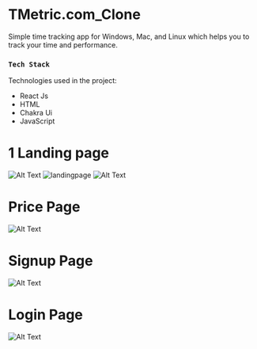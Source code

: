 # TMetric.com_Clone
Simple time tracking app for Windows, Mac, and Linux which helps you to track your time and performance.


### `Tech Stack`

Technologies used in the project:

- React Js
- HTML
- Chakra Ui
- JavaScript



# 1 Landing page
![Alt Text](https://lh3.googleusercontent.com/drive-viewer/AFGJ81qSgecDYRl52ZnGpnXJgTcU534lWYLXY8J3sRL1NZH9DJioxQvlteyV9xG41p8nImgk7GDGQB0duHzMH5MWUS7A6GBZ=w1920-h892)
![landingpage](https://lh3.googleusercontent.com/fife/APg5EObqsIneaqnJywzbYrEQwb2oi2ALZXKRpHQCr1Z2U5f908KfbRjaG2x4addaXid71yW5yn9y1o3EsfnWbqtVHDzCQQ1MXhvTIowI6UT6KnN4JbPPArw2HQlGDEIawbmnnwbLmTlO70253qNdYhRoMTkQBqJjALtYlSzPClsbn35C6_-P1XxIWM2nXqZR7qdQIOkOapcUAZfXCsV7vfBF4uXPXhghosOy8WUTjkI35mly0iK0wGMFAzOVrCSSEPCZGtj06u99YpYkAsdAYE_wpOVEBi__CtRZkXnTxE9JqNDl3rLhzbq5KOphdgWkfDgEyZEQQ2rZinB4IVgLvx6I4TCROcEmIpT9ANJ34NWVA9NVEtXB2sRtEkaaQhNRpSveniiS6GGbNnODg38Ff_A8EzyQnIc7UXQ2Hfbc9oDfSuKbDniFrWbBHEVdwib5EOMb29A-Z9bulNSO-D1xRP76pZ0ACwwmBiPxTGQOZ4y_zH-6lC1y_iEw37qjrZ_CmEp4S89ItBWsNOnzP24SE4W1oqODfvxXiAyM6YrfuDYSoucLCWJcEM8kaFfsywvLrnk1cZLJejDFzUutDrE80jw5De_3MZqzSBYd3BwgRLkTBl2YlL_knxb-DgfN-mP1SRnq1xEWACMCxTPhCGnDrXcyQIVNQTutP6l-XIs4ZuDLRTCa783lp6ut_eKnWTYX81bZw_OoSxGURWQrBxfdmMUv0BTYO5FCaJ400piSYzFfdTqXHb1rTSqeyyIVP8jPOlQ3ddYyvIel3o4ViZq8C7or76Olbj2KjzJLz9VZoiYUGzuLBH3CHQCsm-Z_xAxdoD0QcrovKcAE-hpcZ4w5Dqvgp__xYGH_90jDWGp6gwqAtIN59H2ieoEXK5VcO_8_NuMmpCLjY80XyXZjXAqxuI_0GixhPNwDw5o92c08OdjGeMYsAusBM1KVSdIrkHgMccrhKKLQ6N0YII9Sw8FxIu-nZCEYh_ticjbl4O9lQ7GJI_GsMs8rr4lVyZ0SJLRrHUq0GN1X3iYInsPB8ILQOxk1GY3WLDCuNz6aqkN1an723UIgwr80_IF5bjd3kNunqd9cr9s_IAU17KvMOQo7wWopapzHrMcOyF3i7H8QGtSZeqTs4QAuVO2hfubcOya7BzoJZocxHrg7Gi__KEpWm_HRg-Wg4T181Hgwu3W5f3aa0Y1vj0bqwn1Rhs1VLAjO7_rNGh2y6YKNbh7kuQ5I8V3rFC5SOLGvtiVbcMWCJiDiNoPEvyAXr_7YC_J1T9qGUE4PLxqPjzPd4hTyiqiro4ZEfTjr4ZpmA8D7gtggCmH-zVQ2uT93E_r3-6vY9DHG4AQPD9hf26DXZPjufOOmk4V3kLcTu_hiUMkxN7HC0sth3ZNAi5oM10pA0sit6jxOjT6cbqXwH7Q6c6GeL9mq5xcjnXZXVcot_GxARa2GRHkroZlhv-0wUr6m2zWb6xq6_CdKx8qCNkB9No_9QzOAbF2VxTqlLX8nc83G4DuIcaMpXsxC2y1n2vr41X_N3OxK4eDAZe5BxmP-6CNsT5cAksCKx_HHMworAJzeWA=w1920-h892)
![Alt Text](https://lh3.googleusercontent.com/fife/APg5EOYhPxiwCHC-kIMVON1cVqaC-HkBoW6jLNGGYusVgta4lYLtOlUsdB9H-RDfNrqB2blzRovJESYIG_5gEKFJdKtxo9n3EupkBW4ijLr9GwJw6FjvndlqPjE-i859G4IuSL6LpWv9XqXuGxuwVmUUGOMyCVsQ4Sy2dqPImdZU8_7U8y5Z-uOlwbF41zKbgq3Kivgt0shxuZ_nO0QF0PtQr0hYcywbbDMUnHYlOAJTJNC6bR41jR8xfgxXJ1AvP3dWY4YlT8lW1TsHUnDtqZ1iC5coMAQ8U3vJ8H3tY7auE0K2rfFCz7FGFxMEdUvTYHK-Ecdf6vB8iEEvUtJ0nxUf_ZY_estyzkgx27jpOP4Gcnics_-Itx8xpQgunx4crW_988HYM2A7mP2lWc8maJOEcK59rwprpN8OBqGeplGScQZs1jEbbY75GonuntenfSBBJUojeZPeefifiTARlA6eX-z8q7MZKuI7wm2DCKurc0jiIkAefOPmORNjYgl9xmOFvULHCsVx-648ermadK1C8sBQk7nHf8LKrU4Th68-jq5OCf63u3Xt6FA-us9Do_UiIwk1BJVkrqPh2jBUbprN0Th6pBnfCHEnr1xUoLK7pgqc5lwVvVFBhHW21rFodaS9e3bpUUclCJcyywUF-atrllp3TGvYCm8RWt5qJHv7EHylPlNYVlLxGJGF7gy6ADfN2tT_hzeF_K7D_BhMajn7ngq4kGCJvjZOiT5Csbbu9kWT1VtMnDzraLWx1-ESCiplrCuD-JMapIY-j0EVdlNpBrkoLEmfC0ragctEPEGAauxaypRSngwJkwU3VHLTWACnoJZZZpvZdfyKkZPwDVk1pAex1suma5ylaLjLfded34yxQU8VTnPYDkpM-lBpIHEIS_fTJdU1GDIprCSSxCtcZEvKs9iXKjH7eS0xcEdBu6e9UIEUSkJswLHM7UlQrU_t-5-ertEweIwwVqzAzfraQjsZnuIWTOjmOKCruTKIvw62p3O3jbpa1B8f07GQh1KPqNIqn8OXpxlaFCA6g8qTsOWdZcb6s4bNbRGHkX2mr23cGEObf6VyJH1eqeSfmc6DXA6u4JfH8msgm-IK40SkZCTs7EW9CIuho-tOGF-BU_vasOy4QUnaovRpI3kGmEcsNQj0KeWOgXjxScr6kTk6bJEo9H8EXZNRHcyFNjAmFJ4wpa9UOIotbBKf-mj8I9yfgtMsqUr1THtEkU1bPKo5htfUsOIqe8WG-p6IjddtOkh12IME59zFAHCeE7QZg1kpAyrVmR9BTc11M0Xf_w2xucqK6Q3DGIUnaeTJWTSARzEYPkavHpSNUJJPrTmBaI2PvXG1iNWuQK7io-Ltcw6vb1QILeOLYUApmuvenblJH5LcE8crnQOkMhQKZL-cfEPVl4Byw3XawqMtl577_gVx-cKll5jDf45iGLjDNCPFeM3MOjXQRL-MBVugU0lpM-5JWXveebdRmaYXMkNKh4r_79-ND-QumbZKiuTyO1ovuAXyarCTZvz9uQFJWJF6pg6UIF4fcuyRJkJI_3Zu8lKh4gG3w-d9I_OV2g=w1920-h892)
# Price Page
![Alt Text](https://lh3.googleusercontent.com/fife/APg5EOZpFEv4rNuaTQ35-SGG2wyWWpw9XV6iibuGClT-giE767OhvCLPQOubKZGTMqdfZqsNsdOgu5Nds0FEJ0mH52ws0bxLNXor5kfQKiCuF4ycZ0P70QYNuL4FkJ8NfaOMTyYxtER1gMA6VjXgJ_yJsIUCghHs9ZFbBr5zx5iyBFb9d_QEMYlNBY8IGA_7nAGjJN7NHW9gdcxlZud90yEZGVagutGKPTQe2AaQ0kjDEkWhymGYWUUJNDSrmtkAwrc_fRm9tfbmJI8I17EtbWUSVFazoJ90qv33vBkqZVJCIC-poMtXmtOyjEFhMLeuKl9-rzPDMXlXkTbJ_jMzn2lDGQ2QL3k3HJ5W-ubI6ICbf0StoQUWvzT8v09k7nbrpghssUAL0biv1_VNfBuUBjg9-avSERdYNGkIT-72lyaOvWyNGdW0mXvLptV2bcIsIyrTt7QSAnxHxOpUl-laKJy9Caml5khdpjLR--QdAl2Fp1ma9kBTapG7F-Q-fj3iEga0PkJtR4qHQrfcPwycYrSUeDC_b6bTVfVoRItyPMyKqtTHk91rbYG_S4HaEq6hHH0TfSX34cJcglFuGVjnLGg3IpN7-L49DM2INUj6WppmnPkfgNSZGcIy7jhwJnHYvcX9WgjtpVxDN8jHNmzGvWjpbPD5xoQBktF3_Oq8r5bAV31faQSbkMaSp0O7pTMZbe9easDVFKTKRuZlsbnlrE-OzguajeLSXSj29MwYJZ_tg4uy-IolOyyMgqV6a91Tt4pZSUuWQvLmERhghpFsYSYLiPFueG9s4_nRUNYX5UY_Q3dH5klZTi-2E6TDTPAPUMPl4-TOc5tiyyiZwHFk3eJzRfBPefaRSch7PSNq7eJ67h5tHRR6gZOL1a0ni0XlA708T1FjKVKWmHwWulIfzu0bjN5aVIrHaMCPG_C9eNbmKTuuVAi4ZKWKwDbs-R5_KLJGt1KAJeIYnuJIYY5NmRRG4TDpnGd2hGeuCF_vgYUI-1ro3r289a2Voh4avmtkJtOHTTyt75s-02lvMZQU1BHlvMoPo6_F2oJtmqjAVR1nX0LjL07FeJXFn5qXkls1ySx9EHBmRg2MNbfDilZjM7wHXbP45vY9poix8z7C_OLjs96zvpp4yFBUgrEUPlFq8707SqbkO7aOo1mROuHNoxo3B-QF1sJbArI8I6ouSYD1oe-rr4gT_Lq-wBkLlzaO4iHfeoX8SkxRUp2x1u5Fobng2ZplHTSlHH6lfVYlRuTK5eD8wvJ1tkb_ZDz0UJwWWVsrdnNkblmwGSRrWf6pGZzGIbxNiSQ3HgN6x8DRYLsKV3YgfR0-CjvSzIYfTBWyVjXSaofWQH2rnpZ7O4xOY6U-eVNPHQBVhlTFCIo7U168IGjlmYMMIgpIjAmFpfnMUtO_wyR2qFGXuPNh1eD0L8Kdn3RNLfrWal4U2YQCN42J1idmgjZkmm6EcyVf-74YSmLqesbSFFJNu8-6jhkwraRakF0mOgaep38VE-ug_g1vpCADZgzocq14Qj4j3DzcsyVy5-glloNALE5p9iVurgIa3UYnEm2MXWui1g=w1920-h892)
# Signup Page
![Alt Text](https://lh3.googleusercontent.com/fife/APg5EOYoX5CoxTDknUozFhGrZgAwPTOsmsD4BQxVF-7m-_LbzQiAatoncT8Ke20rAzmpe1MuxKkNue57khXF0j33wvWxBPV3JU_xoJ_Bp72Clh1fiXA8NAOjyCtuVuUlZ3_jG7VLKw0DTx3VWZoj6AyK_m1RC58pbmuNy8BYa9Pb_MdSC4EFMk_Rqi4f5ujZPPRGBNmrmrE98Q-AgNL9YBRoENuBN0IMP71uPWihRvB48rf_Q3Ij86wa7sibGY1PEhnQZGvJFRKu1LYgUMBovFS1V-0Aa7d8LOHouIkRF2DDdGv6ZpzOxyN9pQXcWfClzIiGgrinNVSiMshqbf3uWDcc-TJzE14FudUrgXGHxV62Kn6oe2KuLlHQOPf8LbwzAHgUCL3PCF-9SwmkGVR7h4iggUjrhiFcQBl00gIqgEsbxCQTBv4E78ZNmt6WdMh4b8i8G3kVjOEHlurgcSDTGdjibnTqgkqC8x6bIdiYOhkz7Sd_H95GWMrcVHuH1Ip33f6lYO-pABKaoVRddNCtPloatlgyoLOcYsGXVixK-gBQrGxX0lBmJEfbOIyF0_dd3R_2qcxH_UU2t3WC6N0hmbaDDrT6ex0Lo6zi2yDRuqWZMw4BoBJbg2ZDgHC6Aw8jbvVqOHlGF3r9ueOjTwL5QAS_mE8SRPOf4fh1q63qTgVWGJbfUCAltQjgjBxgqy5_mHrR9Vtnc6nM42Yj0AgmJTawb75ToybBxdQcosm5pu4xr36IrZbUBJkPq4tdudHY_QERo67PK1zkk73nAGW5267XwHKpdTHFkOvHF7nGwZFOG6I8LekEAa_5FyzklWeQyEYmG71V7DfLfCq1g0HLpMHRrZTanP8fobu8eems_5KPGTjZUtKfc4SLzlFHAUlKjRNrcNagsR4Mo2_aPqK3TviOgXUhPG6WEPrJxd3ujmuVZAc9JJ9vdc9jkIOeqOTWkGbhxaLFTJGjKZN30HJOJC4RRoUvOMGUfUAVtbfX4T2GTLFXOK7-Q3gLXYPsbSNQXRz-1_dGKQ2nuVv6DrCN3pjk0GK8qIygCKsb0NjInSB4TfCiBooFUPAxOBZbajPN6XH0OrRnLzMnmz2T_haIpdA4MMkZqp_0Vbzu-7GIk297-tMByLuBkpXvO3AU8EhgMVXS-uLBg3Z1O_T1zlA-eWa0P9bV6F_zAUNWW_DvQhL_GMLyZ7bQqv92RiZOxzVWwrtnBW5B3nVsh-WH2wu-3PEt85b77uQpQXjaqi89c0728Y4GzlStp5FZeZE-ucKJAJlvmzmFiLi71K03i9_df3BR8tEIhMfPaOFdRqFoVe7z-LCRR3go6Qeif6-FqgtYlQwchblGRKImJskNOAhjsN6CFlKeEQwWPUSUbDufeOUCuUR6ar6ECwdhDypO8G4hf0_enkbk2z2W-Iuo8JD3_fJ-kLF_MufMx0-s4luXD8DiXI-wcZCE1dkoT1viPtCyhtrHWFZ7scbd4FBKhWuqrZsqHbUV910lelObwBnZ_mSwnNIejFcsIEl-0ifHLvqlWrbhMbiEL5FKmjmGwyKPxR59c525BS8P4rnRvg=w1920-h892)
# Login Page
![Alt Text](https://lh3.googleusercontent.com/fife/APg5EOZqnVo39KPeCrYMf_XDAXFoBY7twAcW86ljKue2EmdMf_Ua6o4aSitcP0ByIHx64Xwv0UcxkqddU4LTeTeAq9xqQNTt-oKgYdXbXGdqgyrpjBG6AIceu0Io5HqZBGRwiBbgh7X8tXBOYDF4AqVZYLZLzOueFHsJ9uSBxLu12x8dYaWOwjAhxa0HzBoN-aAy1iaXooBGpGtq_Wu7pytaQddbK6PbiSRBLYYIQGtyZW4UsTx1Rhstc04OjkMqmlfSglKlXrGo-EULhFlN4zOdu4v48hP8hVvzkuij4cRJxIbrCyibY7MqtPe72jw4Zf4ibkr_00rXQ_kq1NGHlbiwK0ETh-aAfA7lqjvpHaSKwtljgElI5JvL9_0d4af5mzH9E-Y20lVoTFOF23GgCnn9loqEP4PC9JZ5RUenSrVSPBKFj3xeAU7-JwPguNUFFd442Oh8pDIgbicVuwWc29dE244UE2h-VMyneffQRLDvT-6mH7ZbFX-8rWDPQ-wf60jnebneBu5hJOYuxJJ10-jtE4PX8UZjD4j1fN0n-aQslIQ2P3ThW2YDoDe6SbMOCLDKtP03bS22Fa6-Cfc2y3dHSgIRGZE18n3cAcWJxofiCSuGluoNli1G6lxjHbWNxrZG1Z-3BNbFFxyjrbSx02fPFTV9Nyqkzw78lASAVoWiym7Q9SzlQApd2qbQGa8bi7FTGmvbvMU0JIDHM6crDEClkih5Uy6mRdGj-t4-s0jxhrGlQLBOIe7XOKCy77BZhLS4DNqHeeVDN2XzUxPR6cCyBG2pA8eITd_d5fC70DSMRLj5dB2TQgDQkHeErL7qULYY63Q0DzrSf6M8pyJ7JA5rBzSV-pEOxsS_b7eFkPPajkeGHSK6kzP80cjDyOyFj7etcKfESE1RFe_9RBVW9jWP_3D5RWpI1amCaUbNlUWt2Du0yle0hNtfnclLND5bR9NjlBAiyj9T5vi1hPW4D1ikz2y5sziPIqS1oizlKHRGM-9eouiUKe40AVgj0ICXFh2sUziFWFl6OY1H8D5Hyv4HYjOSmnQd0YBrjkOoLrpc1X7O8hDOstLTGJ72UfWwmJFJHdeMeV7QeavAjlOugJ4fYc8ijpKoKbQUJSXrUUa101aZYd3KzHIjy01R-3dro1JpeDiuNdAlbVy-zaJqRmOF8i23qUhzZjL5lM0vCDvO3SpDKXUsIP1PR9Ax2ELV55ruzeZTFUqWjznOmyay174Xu9ttngPyVunGV2pm9FEoQkVq6k-3_Qo8IAeT9elX98D3cQVlOwi6W9XYxhh77_4FIwmCBdVdRtGZHjavr48Wyj0vJRjTp7RZCeHJ_ojRdxbHKOQmk_2B9KJJJSFQcJ-OuSyZAFGt5kYpfk46xnh9T6ujiokFoBPhAZSPk5RiB3v8xGup5i-TQA7v0IeK7hvhhSY32b8OVgKfLadEg9bmb5djJ3zFibQftCsyJ2bOefkE39WAfy3fr1Mb4L8LVSin2hBI2EA_K16fWA5ySJsv8ZsMn4NoWz6dNAWqdDh5jCjwQcRSadASgcJEAqkJWdUuCcCY653a0sy92A=w1920-h892)



